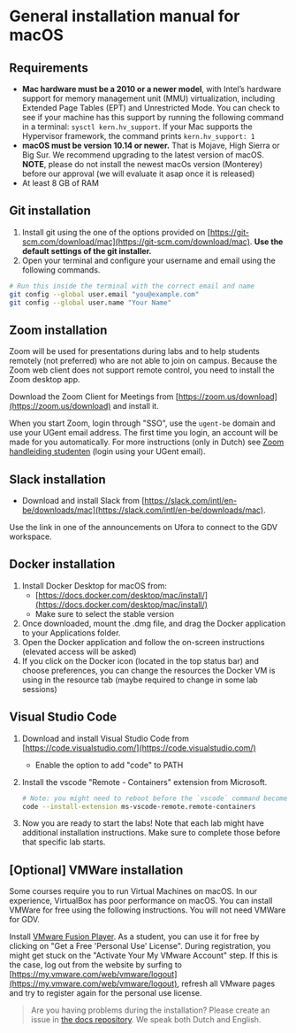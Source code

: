 # General installation manual for macOS

## Requirements

* **Mac hardware must be a 2010 or a newer model**, with Intel’s hardware support for memory management unit (MMU) virtualization, including Extended Page Tables (EPT) and Unrestricted Mode. You can check to see if your machine has this support by running the following command in a terminal: `sysctl kern.hv_support`. If your Mac supports the Hypervisor framework, the command prints `kern.hv_support: 1`
* **macOS must be version 10.14 or newer.** That is Mojave, High Sierra or Big Sur. We recommend upgrading to the latest version of macOS. **NOTE**, please do not install the newest macOs version (Monterey) before our approval (we will evaluate it asap once it is released)
* At least 8 GB of RAM

## Git installation

1. Install git using the one of the options provided on [https://git-scm.com/download/mac](https://git-scm.com/download/mac). **Use the default settings of the git installer.**
2. Open your terminal and configure your username and email using the following commands.

```bash
# Run this inside the terminal with the correct email and name
git config --global user.email "you@example.com"
git config --global user.name "Your Name"
```

## Zoom installation

Zoom will be used for presentations during labs and to help students remotely (not preferred) who are not able to join on campus. Because the Zoom web client does not support remote control, you need to install the Zoom desktop app.

Download the Zoom Client for Meetings from [https://zoom.us/download](https://zoom.us/download) and install it.

When you start Zoom, login through "SSO", use the `ugent-be` domain and use your UGent email address. The first time you login, an account will be made for you automatically. For more instructions (only in Dutch) see [Zoom handleiding studenten](https://web.microsoftstream.com/video/2096e73b-f69b-4c84-b2da-a27e06da6d34?referrer=https:%2F%2Fonderwijstips.ugent.be%2Fnl%2Ftips%2Fzoom%2F) (login using your UGent email).

## Slack installation

* Download and install Slack from [https://slack.com/intl/en-be/downloads/mac](https://slack.com/intl/en-be/downloads/mac).

Use the link in one of the announcements on Ufora to connect to the GDV workspace.

## Docker installation

1. Install Docker Desktop for macOS from:
   * [https://docs.docker.com/desktop/mac/install/](https://docs.docker.com/desktop/mac/install/)
   * Make sure to select the stable version
1. Once downloaded, mount the .dmg file, and drag the Docker application to your Applications folder.
1. Open the Docker application and follow the on-screen instructions (elevated access will be asked)
1. If you click on the Docker icon (located in the top status bar) and choose preferences, you can change the resources the Docker VM is using in the resource tab (maybe required to change in some lab sessions)

## Visual Studio Code

1. Download and install Visual Studio Code from [https://code.visualstudio.com/](https://code.visualstudio.com/)
   * Enable the option to add "code" to PATH
1. Install the vscode "Remote - Containers" extension from Microsoft.

   ```bash
   # Note: you might need to reboot before the `vscode` command becomes available.
   code --install-extension ms-vscode-remote.remote-containers
   ```

1. Now you are ready to start the labs! Note that each lab might have additional installation instructions. Make sure to complete those before that specific lab starts.

## [Optional] VMWare installation

Some courses require you to run Virtual Machines on macOS. In our experience, VirtualBox has poor performance on macOS. You can install VMWare for free using the following instructions. You will not need VMWare for GDV.

Install [VMware Fusion Player](https://www.vmware.com/be/products/fusion.html). As a student, you can use it for free by clicking on "Get a Free 'Personal Use' License". During registration, you might get stuck on the "Activate Your My VMware Account" step. If this is the case, log out from the website by surfing to [https://my.vmware.com/web/vmware/logout](https://my.vmware.com/web/vmware/logout), refresh all VMware pages and try to register again for the personal use license.

> Are you having problems during the installation? Please create an issue in [the docs repository](https://github.ugent.be/GDV/docs/issues). We speak both Dutch and English.
